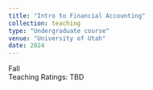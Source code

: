 ```yaml
---
title: "Intro to Financial Accounting"
collection: teaching
type: "Undergraduate course"
venue: "University of Utah"
date: 2024
---
```

Fall <br/>Teaching Ratings: TBD
